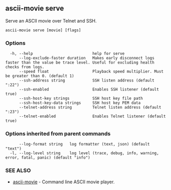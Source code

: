 ## ascii-movie serve

Serve an ASCII movie over Telnet and SSH.

```
ascii-movie serve [movie] [flags]
```

### Options

```
  -h, --help                          help for serve
      --log-exclude-faster duration   Makes early disconnect logs faster than the value be trace level. Useful for excluding health checks from logs.
      --speed float                   Playback speed multiplier. Must be greater than 0. (default 1)
      --ssh-address string            SSH listen address (default ":22")
      --ssh-enabled                   Enables SSH listener (default true)
      --ssh-host-key strings          SSH host key file path
      --ssh-host-key-data strings     SSH host key PEM data
      --telnet-address string         Telnet listen address (default ":23")
      --telnet-enabled                Enables Telnet listener (default true)
```

### Options inherited from parent commands

```
      --log-format string   log formatter (text, json) (default "text")
  -l, --log-level string    log level (trace, debug, info, warning, error, fatal, panic) (default "info")
```

### SEE ALSO

* [ascii-movie](ascii-movie.md)	 - Command line ASCII movie player.

